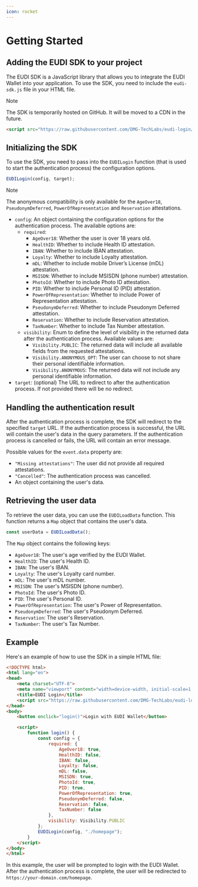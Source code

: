 ```yaml
---
icon: rocket
---
```

# Getting Started

## Adding the EUDI SDK to your project

The EUDI SDK is a JavaScript library that allows you to integrate the EUDI Wallet into your application.
To use the SDK, you need to include the `eudi-sdk.js` file in your HTML file.

>[!NOTE]
> The SDK is temporarily hosted on GitHub. It will be moved to a CDN in the future.

```html
<script src="https://raw.githubusercontent.com/DMG-TechLabs/eudi-login/refs/heads/main/src/eudi-sdk.js"></script>
```

## Initializing the SDK

To use the SDK, you need to pass into the `EUDILogin` function (that is used to start the authentication process) the configuration options.

```javascript
EUDILogin(config, target);
```

>[!NOTE]
> The anonymous compatibility is only available for the `AgeOver18`, `PseudonymDeferred`, `PowerOfRepresentation` and `Reservation` attestations.

- `config`: An object containing the configuration options for the authentication process. The available options are:
  - `required`:
    - `AgeOver18`: Whether the user is over 18 years old.
    - `HealthID`: Whether to include Health ID attestation.
    - `IBAN`: Whether to include IBAN attestation.
    - `Loyalty`: Whether to include Loyalty attestation.
    - `mDL`: Whether to include mobile Driver’s License (mDL) attestation.
    - `MSISDN`: Whether to include MSISDN (phone number) attestation.
    - `PhotoId`: Whether to include Photo ID attestation.
    - `PID`: Whether to include Personal ID (PID) attestation.
    - `PowerOfRepresentation`: Whether to include Power of Representation attestation.
    - `PseudonymDeferred`: Whether to include Pseudonym Deferred attestation.
    - `Reservation`: Whether to include Reservation attestation.
    - `TaxNumber`: Whether to include Tax Number attestation.
  - `visibility`: Enum to define the level of visibility in the returned data after the authentication process. Available values are:
    - `Visibility.PUBLIC`: The returned data will include all available fields from the requested attestations.
    - `Visibility.ANONYMOUS_OPT`: The user can choose to not share their personal identifiable information.
    - `Visibility.ANONYMOUS`: The returned data will not include any personal identifiable information.
- `target`: (optional) The URL to redirect to after the authentication process. If not provided there will be no redirect.

## Handling the authentication result

After the authentication process is complete, the SDK will redirect to the specified `target` URL.
If the authentication process is successful, the URL will contain the user's data in the query parameters.
If the authentication process is cancelled or fails, the URL will contain an error message.

Possible values for the `event.data` property are:

- `"Missing attestations"`: The user did not provide all required attestations.
- `"Cancelled"`: The authentication process was cancelled.
- An object containing the user's data.


## Retrieving the user data

To retrieve the user data, you can use the `EUDILoadData` function.
This function returns a `Map` object that contains the user's data.

```javascript
const userData = EUDILoadData();
```

The `Map` object contains the following keys:

- `AgeOver18`: The user's age verified by the EUDI Wallet.
- `HealthID`: The user's Health ID.
- `IBAN`: The user's IBAN.
- `Loyalty`: The user's Loyalty card number.
- `mDL`: The user's mDL number.
- `MSISDN`: The user's MSISDN (phone number).
- `PhotoId`: The user's Photo ID.
- `PID`: The user's Personal ID.
- `PowerOfRepresentation`: The user's Power of Representation.
- `PseudonymDeferred`: The user's Pseudonym Deferred.
- `Reservation`: The user's Reservation.
- `TaxNumber`: The user's Tax Number.

## Example

Here's an example of how to use the SDK in a simple HTML file:

```html
<!DOCTYPE html>
<html lang="en">
<head>
    <meta charset="UTF-8">
    <meta name="viewport" content="width=device-width, initial-scale=1.0">
    <title>EUDI Login</title>
    <script src="https://raw.githubusercontent.com/DMG-TechLabs/eudi-login/refs/heads/main/src/eudi-sdk.js"></script>
</head>
<body>
    <button onclick="login()">Login with EUDI Wallet</button>

    <script>
        function login() {
            const config = {
                required: {
                    AgeOver18: true,
                    HealthID: false,
                    IBAN: false,
                    Loyalty: false,
                    mDL: false,
                    MSISDN: true,
                    PhotoId: true,
                    PID: true,
                    PowerOfRepresentation: true,
                    PseudonymDeferred: false,
                    Reservation: false,
                    TaxNumber: false
                },
                visibility: Visibility.PUBLIC
            };
            EUDILogin(config, "./homepage");
        }
    </script>
</body>
</html>
```

In this example, the user will be prompted to login with the EUDI Wallet.
After the authentication process is complete, the user will be redirected to `https://your-domain.com/homepage`.
